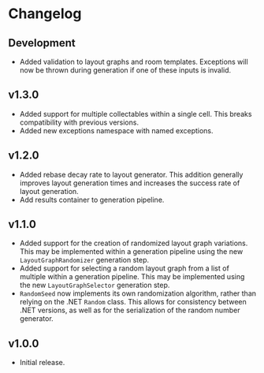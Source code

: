 # Changelog

## Development
* Added validation to layout graphs and room templates. Exceptions will now be thrown during generation if one of these inputs is invalid.

## v1.3.0
* Added support for multiple collectables within a single cell. This breaks compatibility with previous versions.
* Added new exceptions namespace with named exceptions.

## v1.2.0
* Added rebase decay rate to layout generator. This addition generally improves layout generation times and increases the success rate of layout generation.
* Add results container to generation pipeline.

## v1.1.0
* Added support for the creation of randomized layout graph variations. This may be implemented within a generation pipeline using the new `LayoutGraphRandomizer` generation step.
* Added support for selecting a random layout graph from a list of multiple within a generation pipeline. This may be implemented using the new `LayoutGraphSelector` generation step.
* `RandomSeed` now implements its own randomization algorithm, rather than relying on the .NET `Random` class. This allows for consistency between .NET versions, as well as for the serialization of the random number generator.

## v1.0.0
* Initial release.
